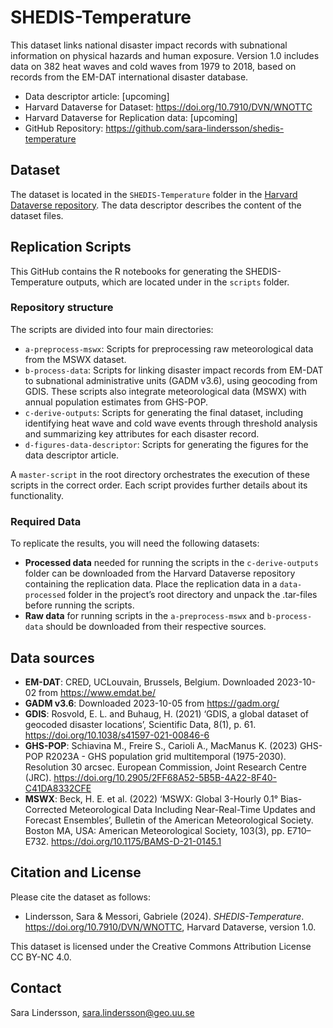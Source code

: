 # SHEDIS-Temperature
This dataset links national disaster impact records with subnational information on physical hazards and human exposure. Version 1.0 includes data on 382 heat waves and cold waves from 1979 to 2018, based on records from the EM-DAT international disaster database.

+ Data descriptor article: [upcoming]  
+ Harvard Dataverse for Dataset: https://doi.org/10.7910/DVN/WNOTTC
+ Harvard Dataverse for Replication data: [upcoming]  
+ GitHub Repository: https://github.com/sara-lindersson/shedis-temperature

## Dataset
The dataset is located in the `SHEDIS-Temperature` folder in the [Harvard Dataverse repository](https://doi.org/10.7910/DVN/WNOTTC). The data descriptor describes the content of the dataset files.

## Replication Scripts
This GitHub contains the R notebooks for generating the SHEDIS-Temperature outputs, which are located under in the `scripts` folder.

### Repository structure
The scripts are divided into four main directories:  

+ `a-preprocess-mswx`: Scripts for preprocessing raw meteorological data from the MSWX dataset.  
+ `b-process-data`: Scripts for linking disaster impact records from EM-DAT to subnational administrative units (GADM v3.6), using geocoding from GDIS. These scripts also integrate meteorological data (MSWX) with annual population estimates from GHS-POP.  
+ `c-derive-outputs`: Scripts for generating the final dataset, including identifying heat wave and cold wave events through threshold analysis and summarizing key attributes for each disaster record.
+ `d-figures-data-descriptor`: Scripts for generating the figures for the data descriptor article.

A `master-script` in the root directory orchestrates the execution of these scripts in the correct order. Each script provides further details about its functionality.

### Required Data
To replicate the results, you will need the following datasets:

+ __Processed data__ needed for running the scripts in the `c-derive-outputs` folder can be downloaded from the Harvard Dataverse repository containing the replication data. Place the replication data in a `data-processed` folder in the project’s root directory and unpack the .tar-files before running the scripts. 
+ __Raw data__ for running scripts in the `a-preprocess-mswx` and `b-process-data` should be downloaded from their respective sources. 

## Data sources
+ __EM-DAT__: CRED, UCLouvain, Brussels, Belgium. Downloaded 2023-10-02 from https://www.emdat.be/
+ __GADM v3.6__: Downloaded 2023-10-05 from https://gadm.org/
+ __GDIS__: Rosvold, E. L. and Buhaug, H. (2021) ‘GDIS, a global dataset of geocoded disaster locations’, Scientific Data, 8(1), p. 61. https://doi.org/10.1038/s41597-021-00846-6
+ __GHS-POP__: Schiavina M., Freire S., Carioli A., MacManus K. (2023) GHS-POP R2023A - GHS population grid multitemporal (1975-2030). Resolution 30 arcsec. European Commission, Joint Research Centre (JRC). https://doi.org/10.2905/2FF68A52-5B5B-4A22-8F40-C41DA8332CFE
+ __MSWX__: Beck, H. E. et al. (2022) ‘MSWX: Global 3-Hourly 0.1° Bias-Corrected Meteorological Data Including Near-Real-Time Updates and Forecast Ensembles’, Bulletin of the American Meteorological Society. Boston MA, USA: American Meteorological Society, 103(3), pp. E710–E732. https://doi.org/10.1175/BAMS-D-21-0145.1

## Citation and License
Please cite the dataset as follows:  

+ Lindersson, Sara & Messori, Gabriele (2024). _SHEDIS-Temperature_. https://doi.org/10.7910/DVN/WNOTTC, Harvard Dataverse, version 1.0.

This dataset is licensed under the Creative Commons Attribution License CC BY-NC 4.0.

## Contact
Sara Lindersson, sara.lindersson@geo.uu.se
